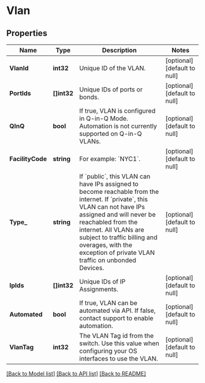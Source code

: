 # Vlan

## Properties
Name | Type | Description | Notes
------------ | ------------- | ------------- | -------------
**VlanId** | **int32** | Unique ID of the VLAN. | [optional] [default to null]
**PortIds** | **[]int32** | Unique IDs of ports or bonds. | [optional] [default to null]
**QInQ** | **bool** | If true, VLAN is configured in Q-in-Q Mode. Automation is not currently supported on Q-in-Q VLANs. | [optional] [default to null]
**FacilityCode** | **string** | For example: &#x60;NYC1&#x60;. | [optional] [default to null]
**Type_** | **string** | If &#x60;public&#x60;, this VLAN can have IPs assigned to become reachable from the internet. If &#x60;private&#x60;, this VLAN can not have IPs assigned and will never be reachabled from the internet. All VLANs are subject to traffic billing and overages, with the exception of private VLAN traffic on unbonded Devices. | [optional] [default to null]
**IpIds** | **[]int32** | Unique IDs of IP Assignments. | [optional] [default to null]
**Automated** | **bool** | If true, VLAN can be automated via API. If false, contact support to enable automation. | [optional] [default to null]
**VlanTag** | **int32** | The VLAN Tag id from the switch. Use this value when configuring your OS interfaces to use the VLAN. | [optional] [default to null]

[[Back to Model list]](../README.md#documentation-for-models) [[Back to API list]](../README.md#documentation-for-api-endpoints) [[Back to README]](../README.md)


